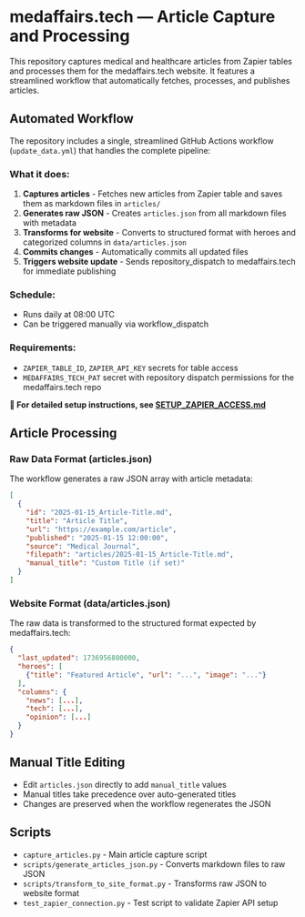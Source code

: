 # medaffairs.tech — Article Capture and Processing

This repository captures medical and healthcare articles from Zapier tables and processes them for the medaffairs.tech website. It features a streamlined workflow that automatically fetches, processes, and publishes articles.

## Automated Workflow

The repository includes a single, streamlined GitHub Actions workflow (`update_data.yml`) that handles the complete pipeline:

### What it does:
1. **Captures articles** - Fetches new articles from Zapier table and saves them as markdown files in `articles/`
2. **Generates raw JSON** - Creates `articles.json` from all markdown files with metadata
3. **Transforms for website** - Converts to structured format with heroes and categorized columns in `data/articles.json`
4. **Commits changes** - Automatically commits all updated files
5. **Triggers website update** - Sends repository_dispatch to medaffairs.tech for immediate publishing

### Schedule:
- Runs daily at 08:00 UTC
- Can be triggered manually via workflow_dispatch

### Requirements:
- `ZAPIER_TABLE_ID`, `ZAPIER_API_KEY` secrets for table access
- `MEDAFFAIRS_TECH_PAT` secret with repository dispatch permissions for the medaffairs.tech repo

**📖 For detailed setup instructions, see [SETUP_ZAPIER_ACCESS.md](SETUP_ZAPIER_ACCESS.md)**

## Article Processing

### Raw Data Format (articles.json)
The workflow generates a raw JSON array with article metadata:
```json
[
  {
    "id": "2025-01-15_Article-Title.md",
    "title": "Article Title", 
    "url": "https://example.com/article",
    "published": "2025-01-15 12:00:00",
    "source": "Medical Journal",
    "filepath": "articles/2025-01-15_Article-Title.md",
    "manual_title": "Custom Title (if set)"
  }
]
```

### Website Format (data/articles.json)
The raw data is transformed to the structured format expected by medaffairs.tech:
```json
{
  "last_updated": 1736956800000,
  "heroes": [
    {"title": "Featured Article", "url": "...", "image": "..."}
  ],
  "columns": {
    "news": [...],
    "tech": [...], 
    "opinion": [...]
  }
}
```

## Manual Title Editing
- Edit `articles.json` directly to add `manual_title` values
- Manual titles take precedence over auto-generated titles
- Changes are preserved when the workflow regenerates the JSON

## Scripts
- `capture_articles.py` - Main article capture script
- `scripts/generate_articles_json.py` - Converts markdown files to raw JSON
- `scripts/transform_to_site_format.py` - Transforms raw JSON to website format
- `test_zapier_connection.py` - Test script to validate Zapier API setup
